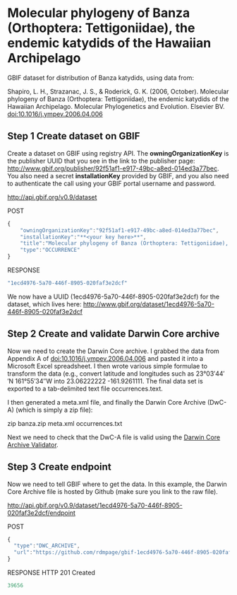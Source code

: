 Molecular phylogeny of Banza (Orthoptera: Tettigoniidae), the endemic katydids of the Hawaiian Archipelago
=========================================

GBIF dataset for distribution of Banza katydids, using data from:

Shapiro, L. H., Strazanac, J. S., & Roderick, G. K. (2006, October). Molecular phylogeny of Banza (Orthoptera: Tettigoniidae), the endemic katydids of the Hawaiian Archipelago. Molecular Phylogenetics and Evolution. Elsevier BV. [doi:10.1016/j.ympev.2006.04.006](http://dx.doi.org/10.1016/j.ympev.2006.04.006)

## Step 1 Create dataset on GBIF

Create a dataset on GBIF using registry API. The **owningOrganizationKey** is the publisher UUID that you see in the link to the publisher page: http://www.gbif.org/publisher/92f51af1-e917-49bc-a8ed-014ed3a77bec. You also need a secret **installationKey** provided by GBIF, and you also need to authenticate the call using your GBIF portal username and password.

http://api.gbif.org/v0.9/dataset

POST

```javascript
{
	"owningOrganizationKey":"92f51af1-e917-49bc-a8ed-014ed3a77bec",
	"installationKey":"**<your key here>**",
	"title":"Molecular phylogeny of Banza (Orthoptera: Tettigoniidae), the endemic katydids of the Hawaiian Archipelago",
	"type":"OCCURRENCE" 
}
```
RESPONSE

```javascript
"1ecd4976-5a70-446f-8905-020faf3e2dcf"
```

We now have a UUID (1ecd4976-5a70-446f-8905-020faf3e2dcf) for the dataset, which lives here: http://www.gbif.org/dataset/1ecd4976-5a70-446f-8905-020faf3e2dcf

## Step 2 Create and validate Darwin Core archive

Now we need to create the Darwin Core archive. I grabbed the data from Appendix A of [doi:10.1016/j.ympev.2006.04.006](http://dx.doi.org/10.1016/j.ympev.2006.04.006) and pasted it into a Microsoft Excel spreadsheet. I then wrote various simple formulae to transform the data (e.g., convert latitude and longitudes such as 23°03′44′′N 161°55′34′′W into 23.06222222 -161.9261111. The final data set is exported to a tab-delimited text file occurrences.text.

I then generated a meta.xml file, and finally the Darwin Core Archive (DwC-A) (which is simply a zip file):

zip banza.zip meta.xml occurrences.txt

Next we need to check that the DwC-A file is valid using the [Darwin Core Archive Validator](http://tools.gbif.org/dwca-validator/).

## Step 3 Create endpoint

Now we need to tell GBIF where to get the data. In this example, the Darwin Core Archive file is hosted by Github (make sure you link to the raw file).

http://api.gbif.org/v0.9/dataset/1ecd4976-5a70-446f-8905-020faf3e2dcf/endpoint

POST
```javascript
{
  "type":"DWC_ARCHIVE",
  "url":"https://github.com/rdmpage/gbif-1ecd4976-5a70-446f-8905-020faf3e2dcf/raw/master/dwca.zip"
}
```

RESPONSE HTTP 201 Created

```javascript
39656
```






